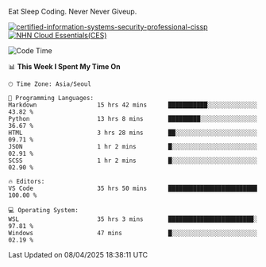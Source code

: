 Eat Sleep Coding.
Never Never Giveup.

[![certified-information-systems-security-professional-cissp](https://github.com/user-attachments/assets/d259884f-7f9a-4d80-a663-6968ead7464a)](https://www.credly.com/badges/f394a010-85a0-450b-9136-8043af01d71c/public_url)
[![NHN Cloud Essentials(CES)](https://github.com/user-attachments/assets/f405dcae-c923-424d-927f-e993bac10fa9)](https://www.nhncloud.com/kr/edu/certification/search)


<!--START_SECTION:waka-->
![Code Time](http://img.shields.io/badge/Code%20Time-4%2C067%20hrs%2027%20mins-blue)

📊 **This Week I Spent My Time On** 

```text
🕑︎ Time Zone: Asia/Seoul

💬 Programming Languages: 
Markdown                 15 hrs 42 mins      ███████████░░░░░░░░░░░░░░   43.82 % 
Python                   13 hrs 8 mins       █████████░░░░░░░░░░░░░░░░   36.67 % 
HTML                     3 hrs 28 mins       ██░░░░░░░░░░░░░░░░░░░░░░░   09.71 % 
JSON                     1 hr 2 mins         █░░░░░░░░░░░░░░░░░░░░░░░░   02.91 % 
SCSS                     1 hr 2 mins         █░░░░░░░░░░░░░░░░░░░░░░░░   02.90 % 

🔥 Editors: 
VS Code                  35 hrs 50 mins      █████████████████████████   100.00 % 

💻 Operating System: 
WSL                      35 hrs 3 mins       ████████████████████████░   97.81 % 
Windows                  47 mins             █░░░░░░░░░░░░░░░░░░░░░░░░   02.19 % 
```


 Last Updated on 08/04/2025 18:38:11 UTC
<!--END_SECTION:waka-->
